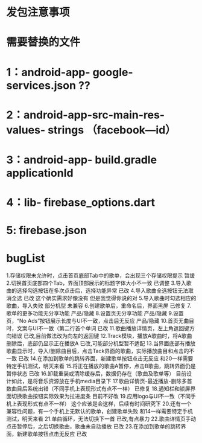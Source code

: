 # 发包注意事项
# 需要替换的文件 
# 1：android-app- google-services.json ??
# 2：android-app-src-main-res-values- strings （facebook—id）
# 3：android-app- build.gradle applicationId
# 4：lib- firebase_options.dart
# 5: firebase.json



# bugList


1.存储权限未允许时，点击首页底部Tab中的歌单，会出现三个存储权限提示
暂缓
2.切换首页底部四个Tab，界面顶部展示的标题字体大小不一致
已调整
3.导入歌曲的选择勾选按钮在多次点击后，选择功能异常 
已改
4.导入歌曲全选按钮无法取消全选
已改 这个确实需求好像没有 但是我觉得你说的对
5.导入歌曲时勾选相应的歌曲，导入失败
部分机型 未兼容
6.创建歌单后，重命名后，界面黑屏
已修复
7.歌单的更多功能无分享功能
产品/隐藏
8.设置页无分享功能
产品/隐藏
9.设置页，“No Ads”按钮展示长度与UI不一致，点击后无反应
产品/隐藏
10.首页无曲目时，文案与UI不一致（第二行首个单词
已改
11.歌曲播放详情页，左上角返回键方向错误
已改,目前做法改为向左的返回键
12.Track模块，播放A歌曲时，将A歌曲删除后，底部仍显示正在播放A
已改,可能部分机型暂不适配
13.当界面底部有播放歌曲显示时，导入/删除曲目后，点击Tack界面的歌曲，实际播放曲目和点击的不一致
已改
14.在添加到歌单的跳转界面，新建歌单按钮点击无反应
和20一样需要特定手机测试，明天来看
15.将正在播放的歌曲A暂停，点击B歌曲，跳转界面仍是暂停状态
已改
16.卸载重装或清除缓存后，数据仍存在（歌曲及歌单等）
目前设计如此，是将音乐资源放在手机media目录下
17.歌曲详情页-最近播放-删除多首数曲目后系统出错（不同手机上表现形式有点不一样）
已修复
18.通知栏和锁屏界面切换歌曲按钮实际效果为拉进度条
目前不好改
19.应用logo与UI不一致（不同手机上表现形式有点不一样）
这个应该是会这样，后续有时间研究下
20.还有一个兼容性问题，有一个手机上无默认的歌单，创建歌单失败
和14一样需要特定手机测试，明天来看
21.单曲循环，无法切换下一首
已改,有点暴力
22.歌曲详情页手动点击暂停后，之后切换歌曲，歌曲未自动播放
已改
23.在添加到歌单的跳转界面，新建歌单按钮点击无反应
已改
